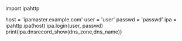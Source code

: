 import ipahttp

host = 'ipamaster.example.com'
user = 'user'
passwd = 'passwd'
ipa = ipahttp.ipa(host)
ipa.login(user, passwd)
print(ipa.dnsrecord_show(dns_zone,dns_name))
